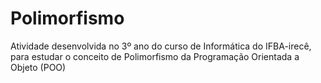 # Polimorfismo

Atividade desenvolvida no 3º ano do curso de Informática do IFBA-irecê, para estudar o conceito de Polimorfismo
da Programação Orientada a Objeto (POO)
